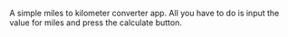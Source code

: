 A simple miles to kilometer converter app. All you have to do is input the value for miles and press the calculate button.
